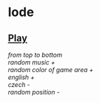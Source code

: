# lode
## [Play](https://deesdav.github.io/lode/)

<i>from top to bottom</i><br>
<i>random music +</i><br>
<i>random color of game area +</i><br>
<i>english +</i><br>
<i>czech -</i><br>
<i>random position -</i><br>
